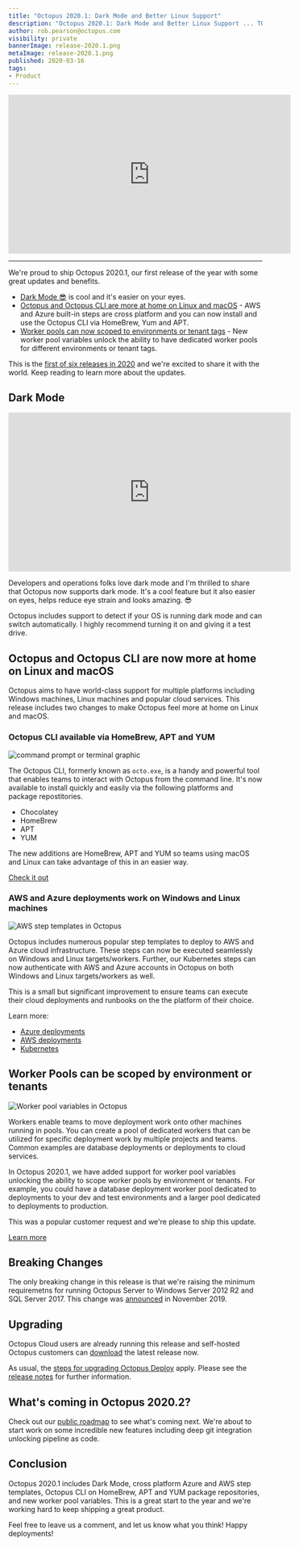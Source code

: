 ```yaml
---
title: "Octopus 2020.1: Dark Mode and Better Linux Support"
description: "Octopus 2020.1: Dark Mode and Better Linux Support ... TODO"
author: rob.pearson@octopus.com
visibility: private
bannerImage: release-2020.1.png
metaImage: release-2020.1.png
published: 2020-03-16
tags:
- Product
---
```


<iframe width="560" height="315" src="https://www.youtube.com/embed/TODO" frameborder="0" allowfullscreen></iframe>

---

We're proud to ship Octopus 2020.1, our first release of the year with some great updates and benefits. 

* [Dark Mode 😎](blog/2020-03/octopus-release-2020-1/index.md#dark-mode) is cool and it's easier on your eyes.
* [Octopus and Octopus CLI are more at home on Linux and macOS](blog/2020-03/octopus-release-2020-1/index.md#octopus-and-octopus-cli-are-now-more-at-home-on-linux-and-macos) - AWS and Azure built-in steps are cross platform and you can now install and use the Octopus CLI via HomeBrew, Yum and APT. 
* [Worker pools can now scoped to environments or tenant tags](blog/2020-03/octopus-release-2020-1/index.md#worker-pools-can-be-scoped-by-environment-or-tenants) - New worker pool variables unlock the ability to have dedicated worker pools for different environments or tenant tags.

This is the [first of six releases in 2020](/blog/2020-03/releases-and-lts/index.md) and we're excited to share it with the world. Keep reading to learn more about the updates. 

## Dark Mode

<iframe width="560" height="315" src="https://www.youtube.com/embed/TODO" frameborder="0" allowfullscreen></iframe>

Developers and operations folks love dark mode and I'm thrilled to share that Octopus now supports dark mode. It's a cool feature but it also easier on eyes, helps reduce eye strain and looks amazing. 😎

Octopus includes support to detect if your OS is running dark mode and can switch automatically. I highly recommend turning it on and giving it a test drive.

## Octopus and Octopus CLI are now more at home on Linux and macOS

Octopus aims to have world-class support for multiple platforms including Windows machines, Linux machines and popular cloud services. This release includes two changes to make Octopus feel more at home on Linux and macOS.

### Octopus CLI available via HomeBrew, APT and YUM 

![command prompt or terminal graphic](octopus-cli-xplat.png "width=500")

The Octopus CLI, formerly known as `octo.exe`, is a handy and powerful tool that enables teams to interact with Octopus from the command line. It's now available to install quickly and easily via the following platforms and package repostitories. 

* Chocolatey
* HomeBrew 
* APT
* YUM 

The new additions are HomeBrew, APT and YUM so teams using macOS and Linux can take advantage of this in an easier way.

[Check it out](https://octopus.com/downloads/octopuscli)

### AWS and Azure deployments work on Windows and Linux machines

![AWS step templates in Octopus](aws-step-templates.png "width=500")

Octopus includes numerous popular step templates to deploy to AWS and Azure cloud infrastructure. These steps can now be executed seamlessly on Windows and Linux targets/workers. Further, our Kubernetes steps can now authenticate with AWS and Azure accounts in Octopus on both Windows and Linux targets/workers as well. 

This is a small but significant improvement to ensure teams can execute their cloud deployments and runbooks on the the platform of their choice.

Learn more: 
* [Azure deployments](https://octopus.com/docs/deployment-examples/azure-deployments)
* [AWS deployments](https://octopus.com/docs/deployment-examples/aws-deployments)
* [Kubernetes](https://octopus.com/docs/deployment-examples/kubernetes-deployments)

## Worker Pools can be scoped by environment or tenants

![Worker pool variables in Octopus](worker-pool-variables.png "width=500")

Workers enable teams to move deployment work onto other machines running in pools. You can create a pool of dedicated workers that can be utilized for specific deployment work by multiple projects and teams. Common examples are database deployments or deployments to cloud services.

In Octopus 2020.1, we have added support for worker pool variables unlocking the ability to scope worker pools by environment or tenants. For example, you could have a database deployment worker pool dedicated to deployments to your dev and test environments and a larger pool dedicated to deployments to production. 

This was a popular customer request and we're please to ship this update.

[Learn more](https://octopus.com/docs/projects/variables/worker-pool-variables)

## Breaking Changes

The only breaking change in this release is that we're raising the minimum requiremetns for running Octopus Server to Windows Server 2012 R2 and SQL Server 2017. This change was [announced](https://octopus.com/blog/raising-minimum-requirements-for-octopus-server) in November 2019.

## Upgrading

Octopus Cloud users are already running this release and self-hosted Octopus customers can [download](https://octopus.com/downloads/2020.1.0) the latest release now.  

As usual, the [steps for upgrading Octopus Deploy](https://octopus.com/docs/administration/upgrading) apply. Please see the [release notes](https://octopus.com/downloads/compare?to=2020.1.0) for further information. 

## What's coming in Octopus 2020.2?

Check out our [public roadmap](https://octopus.com/roadmap) to see what's coming next. We're about to start work on some incredible new features including deep git integration unlocking pipeline as code.

## Conclusion

Octopus 2020.1 includes Dark Mode, cross platform Azure and AWS step templates, Octopus CLI on HomeBrew, APT and YUM package repositories, and new worker pool variables. This is a great start to the year and we're working hard to keep shipping a great product.

Feel free to leave us a comment, and let us know what you think! Happy deployments!